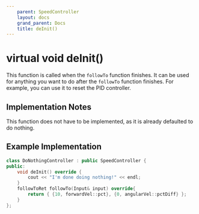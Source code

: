 ```yaml
---
    parent: SpeedController
    layout: docs
    grand_parent: Docs
    title: deInit()
---
```

# virtual void deInit()
This function is called when the `followTo` function finishes. It can be used for anything you want to do after the `followTo` function finishes. For example, you can use it to reset the PID controller.

## Implementation Notes
This function does not have to be implemented, as it is already defaulted to do nothing.

## Example Implementation
```cpp
class DoNothingController : public SpeedController {
public:
    void deInit() override {
        cout << "I'm done doing nothing!" << endl;
    }
    followToRet followTo(Input& input) override{
        return { {10, forwardVel::pct}, {0, angularVel::pctDiff} };
    }
};
```